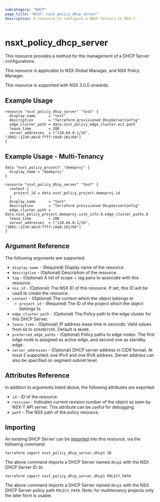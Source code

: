 ```yaml
---
subcategory: "DHCP"
page_title: "NSXT: nsxt_policy_dhcp_server"
description: A resource to configure a DHCP Servers in NSX-T.
---
```


# nsxt_policy_dhcp_server

This resource provides a method for the management of a DHCP Server configurations.

This resource is applicable to NSX Global Manager, and NSX Policy Manager.

This resource is supported with NSX 3.0.0 onwards.

## Example Usage

```hcl
resource "nsxt_policy_dhcp_server" "test" {
  display_name      = "test"
  description       = "Terraform provisioned DhcpServerConfig"
  edge_cluster_path = data.nsxt_policy_edge_cluster.ec1.path
  lease_time        = 200
  server_addresses  = ["110.64.0.1/16", "2001::1234:abcd:ffff:c0a8:101/64"]
}
```

## Example Usage - Multi-Tenancy

```hcl
data "nsxt_policy_project" "demoproj" {
  display_name = "demoproj"
}

resource "nsxt_policy_dhcp_server" "test" {
  context {
    project_id = data.nsxt_policy_project.demoproj.id
  }
  display_name      = "test"
  description       = "Terraform provisioned DhcpServerConfig"
  edge_cluster_path = data.nsxt_policy_project.demoproj.site_info.0.edge_cluster_paths.0
  lease_time        = 200
  server_addresses  = ["110.64.0.1/16", "2001::1234:abcd:ffff:c0a8:101/64"]
}
```

## Argument Reference

The following arguments are supported:

* `display_name` - (Required) Display name of the resource.
* `description` - (Optional) Description of the resource.
* `tag` - (Optional) A list of scope + tag pairs to associate with this resource.
* `nsx_id` - (Optional) The NSX ID of this resource. If set, this ID will be used to create the resource.
* `context` - (Optional) The context which the object belongs to
    * `project_id` - (Required) The ID of the project which the object belongs to
* `edge_cluster_path` - (Optional) The Policy path to the edge cluster for this DHCP Server.
* `lease_time` - (Optional) IP address lease time in seconds. Valid values from `60` to `4294967295`. Default is `86400`.
* `preferred_edge_paths` - (Optional) Policy paths to edge nodes. The first edge node is assigned as active edge, and second one as standby edge.
* `server_addresses` - (Optional) DHCP server address in CIDR format. At most 2 supported; one IPv4 and one IPv6 address. Server address can also be specified on segment subnet level.

## Attributes Reference

In addition to arguments listed above, the following attributes are exported:

* `id` - ID of the resource.
* `revision` - Indicates current revision number of the object as seen by NSX-T API server. This attribute can be useful for debugging.
* `path` - The NSX path of the policy resource.

## Importing

An existing DHCP Server can be [imported][docs-import] into this resource, via the following command:

[docs-import]: https://developer.hashicorp.com/terraform/cli/import

```shell
terraform import nsxt_policy_dhcp_server.dhcp1 ID
```

The above command imports a DHCP Server named `dhcp1` with the NSX DHCP Server ID `ID`.

```shell
terraform import nsxt_policy_dhcp_server.dhcp1 POLICY_PATH
```

The above command imports a DHCP Server named `dhcp1` with the NSX DHCP Server policy path `POLICY_PATH`.
Note: for multitenancy projects only the later form is usable.
